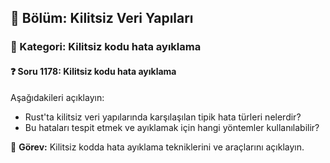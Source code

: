 ## 📘 Bölüm: Kilitsiz Veri Yapıları
### 🔹 Kategori: Kilitsiz kodu hata ayıklama
#### ❓ Soru 1178: Kilitsiz kodu hata ayıklama

Aşağıdakileri açıklayın:

- Rust'ta kilitsiz veri yapılarında karşılaşılan tipik hata türleri nelerdir?
- Bu hataları tespit etmek ve ayıklamak için hangi yöntemler kullanılabilir?

🔧 **Görev:** Kilitsiz kodda hata ayıklama tekniklerini ve araçlarını açıklayın.
